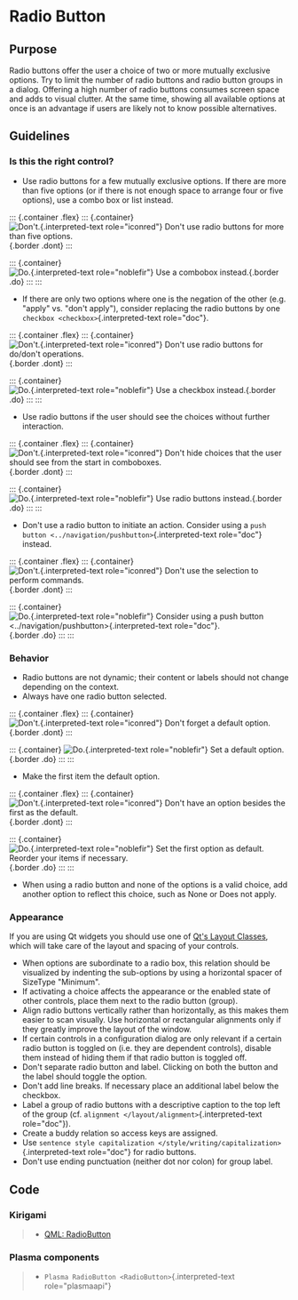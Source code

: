Radio Button
============

Purpose
-------

Radio buttons offer the user a choice of two or more mutually exclusive
options. Try to limit the number of radio buttons and radio button
groups in a dialog. Offering a high number of radio buttons consumes
screen space and adds to visual clutter. At the same time, showing all
available options at once is an advantage if users are likely not to
know possible alternatives.

Guidelines
----------

### Is this the right control?

-   Use radio buttons for a few mutually exclusive options. If there are
    more than five options (or if there is not enough space to arrange
    four or five options), use a combo box or list instead.

::: {.container .flex}
::: {.container}
![`Don't.`{.interpreted-text role="iconred"} Don\'t use radio buttons
for more than five options.](/img/Radiobutton_Many_Bad.qml.png){.border
.dont}
:::

::: {.container}
![`Do.`{.interpreted-text role="noblefir"} Use a combobox
instead.](/img/Radiobutton_Many_Good.qml.png){.border .do}
:::
:::

-   If there are only two options where one is the negation of the other
    (e.g. \"apply\" vs. \"don\'t apply\"), consider replacing the radio
    buttons by one `checkbox <checkbox>`{.interpreted-text role="doc"}.

::: {.container .flex}
::: {.container}
![`Don't.`{.interpreted-text role="iconred"} Don\'t use radio buttons
for do/don\'t
operations.](/img/Radiobutton_Negation_Bad.qml.png){.border .dont}
:::

::: {.container}
![`Do.`{.interpreted-text role="noblefir"} Use a checkbox
instead.](/img/Radiobutton_Negation_Good.qml.png){.border .do}
:::
:::

-   Use radio buttons if the user should see the choices without further
    interaction.

::: {.container .flex}
::: {.container}
![`Don't.`{.interpreted-text role="iconred"} Don\'t hide choices that
the user should see from the start in
comboboxes.](/img/Radiobutton_Visible_Bad.qml.png){.border .dont}
:::

::: {.container}
![`Do.`{.interpreted-text role="noblefir"} Use radio buttons
instead.](/img/Radiobutton_Visible_Good.qml.png){.border .do}
:::
:::

-   Don\'t use a radio button to initiate an action. Consider using a
    `push button <../navigation/pushbutton>`{.interpreted-text
    role="doc"} instead.

::: {.container .flex}
::: {.container}
![`Don't.`{.interpreted-text role="iconred"} Don\'t use the selection to
perform commands.](/img/Radiobutton_Command_Bad.qml.png){.border .dont}
:::

::: {.container}
![`Do.`{.interpreted-text role="noblefir"} Consider using a
`push button <../navigation/pushbutton>`{.interpreted-text
role="doc"}.](/img/No_Command_2_Good.qml.png){.border .do}
:::
:::

### Behavior

-   Radio buttons are not dynamic; their content or labels should not
    change depending on the context.
-   Always have one radio button selected.

::: {.container .flex}
::: {.container}
![`Don't.`{.interpreted-text role="iconred"} Don\'t forget a default
option.](/img/Radiobutton_Default_Bad.qml.png){.border .dont}
:::

::: {.container}
![`Do.`{.interpreted-text role="noblefir"} Set a default
option.](/img/Radiobutton_Default_Good.qml.png){.border .do}
:::
:::

-   Make the first item the default option.

::: {.container .flex}
::: {.container}
![`Don't.`{.interpreted-text role="iconred"} Don\'t have an option
besides the first as the
default.](/img/Radiobutton_First_Bad.qml.png){.border .dont}
:::

::: {.container}
![`Do.`{.interpreted-text role="noblefir"} Set the first option as
default. Reorder your items if
necessary.](/img/Radiobutton_First_Good.qml.png){.border .do}
:::
:::

-   When using a radio button and none of the options is a valid choice,
    add another option to reflect this choice, such as None or Does not
    apply.

### Appearance

If you are using Qt widgets you should use one of [Qt\'s Layout
Classes](http://doc.qt.io/qt-5/layout.html), which will take care of the
layout and spacing of your controls.

-   When options are subordinate to a radio box, this relation should be
    visualized by indenting the sub-options by using a horizontal spacer
    of SizeType \"Minimum\".
-   If activating a choice affects the appearance or the enabled state
    of other controls, place them next to the radio button (group).
-   Align radio buttons vertically rather than horizontally, as this
    makes them easier to scan visually. Use horizontal or rectangular
    alignments only if they greatly improve the layout of the window.
-   If certain controls in a configuration dialog are only relevant if a
    certain radio button is toggled on (i.e. they are dependent
    controls), disable them instead of hiding them if that radio button
    is toggled off.
-   Don\'t separate radio button and label. Clicking on both the button
    and the label should toggle the option.
-   Don\'t add line breaks. If necessary place an additional label below
    the checkbox.
-   Label a group of radio buttons with a descriptive caption to the top
    left of the group (cf.
    `alignment </layout/alignment>`{.interpreted-text role="doc"}).
-   Create a buddy relation so access keys are assigned.
-   Use
    `sentence style capitalization </style/writing/capitalization>`{.interpreted-text
    role="doc"} for radio buttons.
-   Don\'t use ending punctuation (neither dot nor colon) for group
    label.

Code
----

### Kirigami

> -   [QML:
>     RadioButton](https://doc.qt.io/qt-5/qml-qtquick-controls-radiobutton.html)

### Plasma components

> -   `Plasma RadioButton <RadioButton>`{.interpreted-text
>     role="plasmaapi"}

